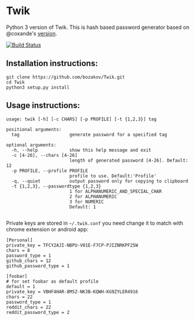 Twik
====

Python 3 version of Twik. This is hash based password generator based on @coxande's [version](https://github.com/coxande/Twik).

[![Build Status](https://travis-ci.org/bozakov/Twik.svg?branch=master)](https://travis-ci.org/bozakov/Twik)


## Installation instructions:

```
git clone https://github.com/bozakov/Twik.git
cd Twik
python3 setup.py install
```


## Usage instructions:

```
usage: twik [-h] [-c CHARS] [-p PROFILE] [-t {1,2,3}] tag

positional arguments:
  tag                   generate password for a specified tag

optional arguments:
  -h, --help            show this help message and exit
  -c [4-26], --chars [4-26]
                        length of generated password [4-26]. Default: 12
  -p PROFILE, --profile PROFILE
                        profile to use. Default:'Profile'
  -q, --quiet           output password only for copying to clipboard
  -t {1,2,3}, --passwordtype {1,2,3}
                        1 for ALPHANUMERIC_AND_SPECIAL_CHAR
                        2 for ALPHANUMERIC
                        3 for NUMERIC
                        Default: 1


```

Private keys are stored in `~/.twik.conf` you need change it to match with chrome extension or android app:

```
[Personal]
private_key = TFCY2AJI-NBPU-V01E-F7CP-PJIZNRKPF25W
chars = 8
password_type = 1
github_chars = 12
github_password_type = 1

[foobar]
# for set foobar as default profile
default = 1
private_key = VBHF4HAR-8M5Z-NK3B-KQWH-KG9ZYLER4916
chars = 22
password_type = 1
reddit_chars = 22
reddit_password_type = 2
```
